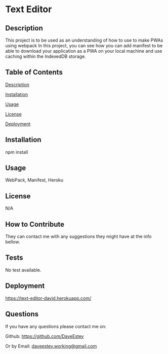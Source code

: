 # Text Editor

## Description
  
This project is to be used as an understanding of how to use to make PWAs using webpack  In this project, you can see how you can add manifest to be able to download your application as a PWA on your local machine and use caching within the IndexedDB storage.
  
## Table of Contents
  
[Description](https://github.com/DaveEstey/Text-Editor#description) 

[Installation](https://github.com/DaveEstey/Text-Editor#installation) 

[Usage](https://github.com/DaveEstey/Text-Editor#usage) 

[License](https://github.com/DaveEstey/Text-Editor#license)

[Deployment](https://github.com/DaveEstey/Text-Editor#deployment)

## Installation
  
npm install
  
## Usage
 
WebPack, Manifest, Heroku

## License
  
N/A

## How to Contribute
  
They can contact me with any suggestions they might have at the info bellow.

## Tests
  
No test available.

## Deployment

https://text-editor-david.herokuapp.com/

## Questions
  
If you have any questions please contact me on: 

Github: https://github.com/DaveEstey 

Or by Email: daveestey.working@gmail.com
